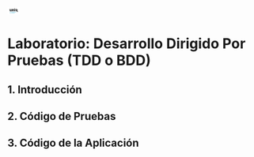 <p align="left">
  <img src="Logo_UNIR.png" style="zoom:10%;" width="250" title="UNIR">
</p>

# Laboratorio: Desarrollo Dirigido Por Pruebas (TDD o BDD)

## 1. Introducción

## 2. Código de Pruebas

## 3. Código de la Aplicación



